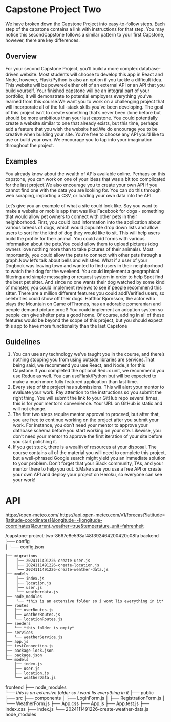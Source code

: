 # Capstone Project Two

We have broken down the Capstone Project into easy-to-follow steps. Each step of the capstone contains a link with instructions for that step. You may notice this secondCapstone follows a similar pattern to your first Capstone, however, there are key differences. 

## Overview
For your second Capstone Project, you’ll build a more complex database-driven website. Most students will choose to develop this app in React and Node, however, Flask/Python is also an option if you tackle a difficult idea. This website will be powered either off of an external API or an API that you build yourself. Your finished capstone will be an integral part of your portfolio; it will demonstrate to potential employers everything you’ve learned from this course.We want you to work on a challenging project that will incorporate all of the full-stack skills you’ve been developing. The goal of this project isn’t to create something that’s never been done before but should be more ambitious than your last capstone. You could potentially create a website similar to one that already exists, but this time, perhaps add a feature that you wish the website had.We do encourage you to be creative when building your site. You’re free to choose any API you’d like to use or build your own. We encourage you to tap into your imagination throughout the project.

## Examples
You already know about the wealth of APIs available online. Perhaps on this capstone, you can work on one of your ideas that was a bit too complicated for the last project.We also encourage you to create your own API if you cannot find one with the data you are looking for. You can do this through web scraping, importing a CSV, or loading your own data into the API.

Let’s give you an example of what a site could look like. Say you want to make a website or mobile app that was like Facebook for dogs - something that would allow pet owners to connect with other pets in their neighborhood. First, you could load information into the application about various breeds of dogs, which would populate drop down lists and allow users to sort for the kind of dog they would like to sit. This will help users build the profile for their animal. You could add forms with various information about the pets.You could allow them to upload pictures (dog owners love nothing more than to take pictures of their animals). Most importantly, you could allow the pets to connect with other pets through a graph.Now let’s talk about bells and whistles. What if a user of your Dogbook was leaving town and wanted to find users in their neighborhood to watch their dog for the weekend. You could implement a geographical filtering and simple messaging or request system in order to help Spot find the best pet sitter. And since no one wants their dog watched by some kind of monster, you could implement reviews to see if people recommend this sitter. There are a million different features you could add!Verified users, so celebrities could show off their dogs. Hafthor Bjornsson, the actor who plays the Mountain on Game ofThrones, has an adorable pomeranian and people demand picture proof! You could implement an adoption system so people can give shelter pets a good home. Of course, adding in all of these features would be beyond the scope of this project, but you should expect this app to have more functionality than the last Capstone

## Guidelines

1. You can use any technology we’ve taught you in the course, and there’s nothing stopping you from using outside libraries are services.That being said, we recommend you use React, and Node.js for this Capstone.If you completed the optional Redux unit, we recommend you use Redux as well. You can useFlask/Python but will be expected to make a much more fully featured application than last time.
2. Every step of the project has submissions. This will alert your mentor to evaluate your work. Pay attention to the instructions so you submit the right thing. You will submit the link to your GitHub repo several times, this is for your mentor’s convenience. Your URL on GitHub is static and will not change.
3. The first two steps require mentor approval to proceed, but after that, you are free to continue working on the project after you submit your work. For instance, you don’t need your mentor to approve your database schema before you start working on your site. Likewise, you don’t need your mentor to approve the first iteration of your site before you start polishing it.
4. If you get stuck, there is a wealth of resources at your disposal. The course contains all of the material you will need to complete this project, but a well-phrased Google search might yield you an immediate solution to your problem. Don’t forget that your Slack community, TAs, and your mentor there to help you out.
5.Make sure you use a free API or create your own API and deploy your project on Heroku, so everyone can see your work!


# API
https://open-meteo.com/ 
https://api.open-meteo.com/v1/forecast?latitude=[latitude-coordinates]&longitude=-[longitude-coordinates]&current_weather=true&temperature_unit=fahrenheit


/capstone-project-two-8667e8e593af48f392464200420c08fa
backend  
    ├── config    
    │   └── config.json  
 
    ├── migrations  
    │    ├── 2024111491226-create-user.js  
    │    ├── 2024111491226-create-location.js  
    │    └── 2024111491226-create-weather-data.js  
    ├── models  
    │    ├── index.js  
    │    ├── location.js  
    │    ├── user.js  
    │    └── weatherdata.js
    ├── node_modules  
    │    └── *this is an extensive folder so i wont lis everything in it*
    ├── routes  
    │   ├── userRoutes.js  
    │   ├── weatherRoutes.js  
    │   └── locationRoutes.js 
    ├── seeders  
    │   └── *this folder is empty*  
    ├── services  
    │   └── weatherService.js  
    ├── app.js    
    ├── testConnection.js  
    ├── package-lock.json  
    ├── package.json         
    └── models 
        ├── index.js
        ├── user.js
        ├── location.js
        └── weatherData.js
frontend
    ├── node_modules  
       └── *this is an extensive folder so i wont lis everything in it*
    ├── public  
    ├── src
        ├── components 
        │   ├── LoginForm.js
        │   ├── RegistrationForm.js
        │   └── WeatherForm.js
        ├── App.css 
        ├── App.js
        ├── App.test.js
        ├── index.css
        ├── index.js
    └── 2024111491226-create-weather-data.js  
node_modules


